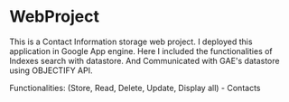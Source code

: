 # WebProject

This is a Contact Information storage web project. I deployed this application in Google App engine. Here I included the functionalities of Indexes search with datastore. And Communicated with GAE's datastore using OBJECTIFY API.

Functionalities:
(Store, Read, Delete, Update, Display all) - Contacts

